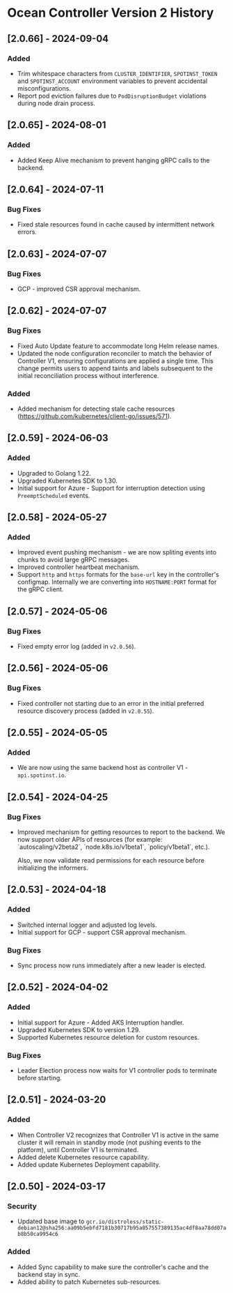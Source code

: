 # Ocean Controller Version 2 History

## [2.0.66] - 2024-09-04

### Added

- Trim whitespace characters from `CLUSTER_IDENTIFIER`, `SPOTINST_TOKEN` and `SPOTINST_ACCOUNT` environment variables to prevent accidental misconfigurations.
- Report pod eviction failures due to `PodDisruptionBudget` violations during node drain process.

## [2.0.65] - 2024-08-01

### Added

- Added Keep Alive mechanism to prevent hanging gRPC calls to the backend.

## [2.0.64] - 2024-07-11

### Bug Fixes

- Fixed stale resources found in cache caused by intermittent network errors.

## [2.0.63] - 2024-07-07

### Bug Fixes

- GCP - improved CSR approval mechanism.

## [2.0.62] - 2024-07-07

### Bug Fixes

- Fixed Auto Update feature to accommodate long Helm release names.
- Updated the node configuration reconciler to match the behavior of Controller V1, ensuring configurations are applied a single time. This change permits users to append taints and labels subsequent to the initial reconciliation process without interference.

### Added

- Added mechanism for detecting stale cache resources (https://github.com/kubernetes/client-go/issues/571).

## [2.0.59] - 2024-06-03

### Added

- Upgraded to Golang 1.22.
- Upgraded Kubernetes SDK to 1.30.
- Initial support for Azure - Support for interruption detection using `PreemptScheduled` events.

## [2.0.58] - 2024-05-27

### Added

- Improved event pushing mechanism - we are now spliting events into chunks to avoid large gRPC messages.
- Improved controller heartbeat mechanism.
- Support `http` and `https` formats for the `base-url` key in the controller's configmap. Internally we are converting into `HOSTNAME:PORT` format for the gRPC client.

## [2.0.57] - 2024-05-06

### Bug Fixes

- Fixed empty error log (added in `v2.0.56`).

## [2.0.56] - 2024-05-06

### Bug Fixes

- Fixed controller not starting due to an error in the initial preferred resource discovery process (added in `v2.0.55`).

## [2.0.55] - 2024-05-05

### Added

- We are now using the same backend host as controller V1 - `api.spotinst.io`.

## [2.0.54] - 2024-04-25

### Bug Fixes

- <p>
   Improved mechanism for getting resources to report to the backend. We now support older APIs of resources (for example: `autoscaling/v2beta2`, `node.k8s.io/v1beta1`, `policy/v1beta1`, etc.).
   </p>

    <p>
    Also, we now validate read permissions for each resource before initializing the informers.
    </p>

## [2.0.53] - 2024-04-18

### Added

- Switched internal logger and adjusted log levels.
- Initial support for GCP - support CSR approval mechanism.

### Bug Fixes

- Sync process now runs immediately after a new leader is elected.

## [2.0.52] - 2024-04-02

### Added

- Initial support for Azure - Added AKS Interruption handler.
- Upgraded Kubernetes SDK to version 1.29.
- Supported Kubernetes resource deletion for custom resources.

### Bug Fixes

- Leader Election process now waits for V1 controller pods to terminate before starting.

## [2.0.51] - 2024-03-20

### Added

- When Controller V2 recognizes that Controller V1 is active in the same cluster it will remain in standby mode (not pushing events to the platform), until Controller V1 is terminated.
- Added delete Kubernetes resource capability.
- Added update Kubernetes Deployment capability.

## [2.0.50] - 2024-03-17

### Security

- Updated base image to `gcr.io/distroless/static-debian12@sha256:aa09b5ebfd7181b30717b95a057557389135ac4df8aa78dd07ab8b50ca9954c6`

### Added

- Added Sync capability to make sure the controller's cache and the backend stay in sync.
- Added ability to patch Kubernetes sub-resources.
